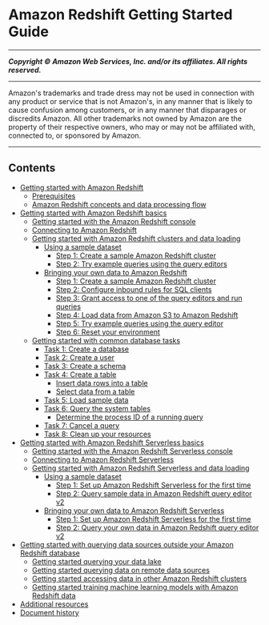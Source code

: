 # Amazon Redshift Getting Started Guide

-----
*****Copyright &copy; Amazon Web Services, Inc. and/or its affiliates. All rights reserved.*****

-----
Amazon's trademarks and trade dress may not be used in
connection with any product or service that is not Amazon's,
in any manner that is likely to cause confusion among customers,
or in any manner that disparages or discredits Amazon. All other
trademarks not owned by Amazon are the property of their respective
owners, who may or may not be affiliated with, connected to, or
sponsored by Amazon.

-----
## Contents
+ [Getting started with Amazon Redshift](getting-started.md)
   + [Prerequisites](prerequisites.md)
   + [Amazon Redshift concepts and data processing flow](concepts-diagrams.md)
+ [Getting started with Amazon Redshift basics](new-user.md)
   + [Getting started with the Amazon Redshift console](console.md)
   + [Connecting to Amazon Redshift](connection.md)
   + [Getting started with Amazon Redshift clusters and data loading](data-loading.md)
      + [Using a sample dataset](sample-data-load.md)
         + [Step 1: Create a sample Amazon Redshift cluster](rs-gsg-sample-data-load-create-cluster.md)
         + [Step 2: Try example queries using the query editors](rs-gsg-sample-data-load-query.md)
      + [Bringing your own data to Amazon Redshift](bring-own-data.md)
         + [Step 1: Create a sample Amazon Redshift cluster](rs-gsg-launch-sample-cluster.md)
         + [Step 2: Configure inbound rules for SQL clients](rs-gsg-authorize-cluster-access.md)
         + [Step 3: Grant access to one of the query editors and run queries](rs-gsg-connect-to-cluster.md)
         + [Step 4: Load data from Amazon S3 to Amazon Redshift](rs-gsg-create-sample-db.md)
         + [Step 5: Try example queries using the query editor](rs-gsg-try-query.md)
         + [Step 6: Reset your environment](rs-gsg-clean-up-tasks.md)
   + [Getting started with common database tasks](database-tasks.md)
      + [Task 1: Create a database](t_creating_database.md)
      + [Task 2: Create a user](t_adding_redshift_user_cmd.md)
      + [Task 3: Create a schema](t_creating_schema.md)
      + [Task 4: Create a table](t_creating_table.md)
         + [Insert data rows into a table](t_inserting_data_into_table.md)
         + [Select data from a table](t_selecting_data.md)
      + [Task 5: Load sample data](cm-dev-t-load-sample-data.md)
      + [Task 6: Query the system tables](t_querying_redshift_system_tables.md)
         + [Determine the process ID of a running query](determine_pid.md)
      + [Task 7: Cancel a query](cancel_query.md)
      + [Task 8: Clean up your resources](cm-dev-t-clean-up-resources.md)
+ [Getting started with Amazon Redshift Serverless basics](new-user-serverless.md)
   + [Getting started with the Amazon Redshift Serverless console](serverless-console.md)
   + [Connecting to Amazon Redshift Serverless](connecting-to-serverless.md)
   + [Getting started with Amazon Redshift Serverless and data loading](serverless-first-time-setup.md)
      + [Using a sample dataset](serverless-sample-data-load.md)
         + [Step 1: Set up Amazon Redshift Serverless for the first time](serverless-console-getting-started-sample-data.md)
         + [Step 2: Query sample data in Amazon Redshift query editor v2](rs-serverless-console-query-sample-data.md)
      + [Bringing your own data to Amazon Redshift Serverless](serverless-bring-own-data.md)
         + [Step 1: Set up Amazon Redshift Serverless for the first time](serverless-console-getting-started-own-data.md)
         + [Step 2: Query your own data in Amazon Redshift query editor v2](rs-serverless-console-query-own-data.md)
+ [Getting started with querying data sources outside your Amazon Redshift database](data-querying.md)
   + [Getting started querying your data lake](data-lake.md)
   + [Getting started querying data on remote data sources](federated-query.md)
   + [Getting started accessing data in other Amazon Redshift clusters](datasharing.md)
   + [Getting started training machine learning models with Amazon Redshift data](machine-learning.md)
+ [Additional resources](additional-resources.md)
+ [Document history](document-history.md)